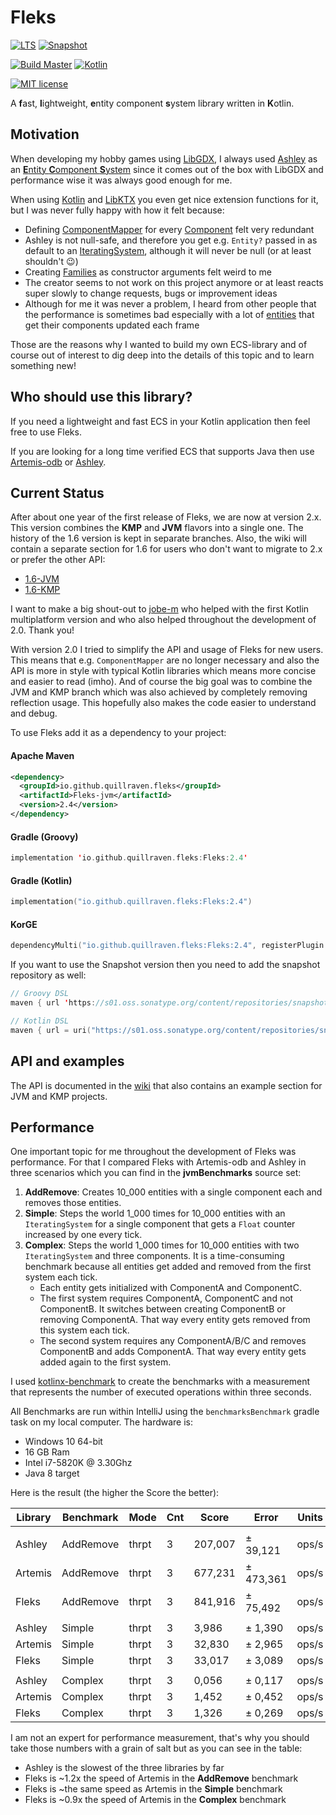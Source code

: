 # Fleks

[![LTS](https://img.shields.io/badge/LTS-2.4-orange.svg)](https://search.maven.org/artifact/io.github.quillraven.fleks/Fleks/2.4/jar)
[![Snapshot](https://img.shields.io/badge/Snapshot-2.4--SNAPSHOT-orange.svg)](https://s01.oss.sonatype.org/#nexus-search;gav~io.github.quillraven.fleks~~2.4-SNAPSHOT~~)

[![Build Master](https://img.shields.io/github/actions/workflow/status/quillraven/fleks/build.yml?branch=master)](https://github.com/Quillraven/fleks/actions)
[![Kotlin](https://img.shields.io/badge/Kotlin-1.9.0-red.svg)](http://kotlinlang.org/)

[![MIT license](https://img.shields.io/badge/License-MIT-blue.svg)](https://github.com/Quillraven/Fleks/blob/master/LICENSE)

A **f**ast, **l**ightweight, **e**ntity component **s**ystem library written in **K**otlin.

## Motivation

When developing my hobby games using [LibGDX](https://github.com/libgdx/libgdx), I always
used [Ashley](https://github.com/libgdx/ashley)
as an [**E**ntity **C**omponent **S**ystem](https://en.wikipedia.org/wiki/Entity_component_system) since it comes out of
the box with LibGDX and performance wise it was always good enough for me.

When using [Kotlin](https://kotlinlang.org/) and [LibKTX](https://github.com/libktx/ktx) you even get nice extension
functions for it, but I was never fully happy with how it felt because:

- Defining [ComponentMapper](https://github.com/libgdx/ashley/wiki/How-to-use-Ashley#retrieving-components-with-componentmapper)
  for every [Component](https://github.com/libgdx/ashley/wiki/How-to-use-Ashley#components) felt very redundant
- Ashley is not null-safe, and therefore you get e.g. `Entity?` passed in as default to
  an [IteratingSystem](https://github.com/libgdx/ashley/wiki/Built-in-Entity-Systems#iteratingsystem),
  although it will never be null (or at least shouldn't 😉)
- Creating [Families](https://github.com/libgdx/ashley/wiki/How-to-use-Ashley#entity-families) as constructor arguments
  felt weird to me
- The creator seems to not work on this project anymore or at least reacts super slowly to change requests, bugs or
  improvement ideas
- Although for me it was never a problem, I heard from other people that the performance is sometimes bad especially
  with a lot of [entities](https://github.com/libgdx/ashley/wiki/How-to-use-Ashley#entities) that get their components
  updated each frame

Those are the reasons why I wanted to build my own ECS-library and of course out of interest to dig deep into the
details of this topic and to learn something new!

## Who should use this library?

If you need a lightweight and fast ECS in your Kotlin application then feel free to use Fleks.

If you are looking for a long time verified ECS that supports Java 
then use [Artemis-odb](https://github.com/junkdog/artemis-odb) or [Ashley](https://github.com/libgdx/ashley).

## Current Status

After about one year of the first release of Fleks, we are now at version 2.x.
This version combines the **KMP** and **JVM** flavors into a single one.
The history of the 1.6 version is kept in separate branches. Also, the wiki
will contain a separate section for 1.6 for users who don't want to migrate to 2.x
or prefer the other API:
- [1.6-JVM](https://github.com/Quillraven/Fleks/tree/JVM-1.6)
- [1.6-KMP](https://github.com/Quillraven/Fleks/tree/KMP-1.6)

I want to make a big shout-out to [jobe-m](https://github.com/jobe-m) who helped with the first
Kotlin multiplatform version and who also helped throughout the development of 2.0. Thank you!

With version 2.0 I tried to simplify the API and usage of Fleks for new users. This means that
e.g. `ComponentMapper` are no longer necessary and also the API is more in style with typical
Kotlin libraries which means more concise and easier to read (imho).
And of course the big goal was to combine the JVM and KMP branch which was also achieved by
completely removing reflection usage. This hopefully also makes the code easier to understand
and debug.

To use Fleks add it as a dependency to your project:

#### Apache Maven

```xml
<dependency>
  <groupId>io.github.quillraven.fleks</groupId>
  <artifactId>Fleks-jvm</artifactId>
  <version>2.4</version>
</dependency>
```

#### Gradle (Groovy)

```kotlin
implementation 'io.github.quillraven.fleks:Fleks:2.4'
```

#### Gradle (Kotlin)

```kotlin
implementation("io.github.quillraven.fleks:Fleks:2.4")
```

#### KorGE

```kotlin
dependencyMulti("io.github.quillraven.fleks:Fleks:2.4", registerPlugin = false)
```

If you want to use the Snapshot version then you need to add the snapshot repository as well:

```kotlin
// Groovy DSL
maven { url 'https://s01.oss.sonatype.org/content/repositories/snapshots/' }

// Kotlin DSL
maven { url = uri("https://s01.oss.sonatype.org/content/repositories/snapshots/") }
```

## API and examples

The API is documented in the [wiki](https://github.com/Quillraven/Fleks/wiki) that
also contains an example section for JVM and KMP projects.

## Performance

One important topic for me throughout the development of Fleks was performance. For that I compared Fleks with
Artemis-odb and Ashley in three scenarios which you can find in the **jvmBenchmarks** source set:

1) **AddRemove**: Creates 10_000 entities with a single component each and removes those entities.
2) **Simple**: Steps the world 1_000 times for 10_000 entities with an `IteratingSystem` for a single component that
   gets a `Float` counter increased by one every tick.
3) **Complex**: Steps the world 1_000 times for 10_000 entities with two `IteratingSystem` and three components. It is a
   time-consuming benchmark because all entities get added and removed from the first system each tick.
    - Each entity gets initialized with ComponentA and ComponentC.
    - The first system requires ComponentA, ComponentC and not ComponentB. It switches between creating ComponentB or
      removing ComponentA. That way every entity gets removed from this system each tick.
    - The second system requires any ComponentA/B/C and removes ComponentB and adds ComponentA. That way every entity
      gets added again to the first system.

I used [kotlinx-benchmark](https://github.com/Kotlin/kotlinx-benchmark) to create the benchmarks with a measurement
that represents the number of executed operations within three seconds.

All Benchmarks are run within IntelliJ using the `benchmarksBenchmark` gradle task on my local computer. The hardware
is:

- Windows 10 64-bit
- 16 GB Ram
- Intel i7-5820K @ 3.30Ghz
- Java 8 target

Here is the result (the higher the Score the better):

| Library | Benchmark | Mode  | Cnt | Score   | Error     | Units |
|---------|-----------|-------|-----|---------|-----------|-------|
|         |
| Ashley  | AddRemove | thrpt | 3   | 207,007 | ± 39,121  | ops/s |
| Artemis | AddRemove | thrpt | 3   | 677,231 | ± 473,361 | ops/s |
| Fleks   | AddRemove | thrpt | 3   | 841,916 | ± 75,492  | ops/s |
|         |
| Ashley  | Simple    | thrpt | 3   | 3,986   | ± 1,390   | ops/s |
| Artemis | Simple    | thrpt | 3   | 32,830  | ± 2,965   | ops/s |
| Fleks   | Simple    | thrpt | 3   | 33,017  | ± 3,089   | ops/s |
|         |
| Ashley  | Complex   | thrpt | 3   | 0,056   | ± 0,117   | ops/s |
| Artemis | Complex   | thrpt | 3   | 1,452   | ± 0,452   | ops/s |
| Fleks   | Complex   | thrpt | 3   | 1,326   | ± 0,269   | ops/s |

I am not an expert for performance measurement, that's why you should take those numbers with a grain of salt but as you
can see in the table:

- Ashley is the slowest of the three libraries by far
- Fleks is ~1.2x the speed of Artemis in the **AddRemove** benchmark
- Fleks is ~the same speed as Artemis in the **Simple** benchmark
- Fleks is ~0.9x the speed of Artemis in the **Complex** benchmark
